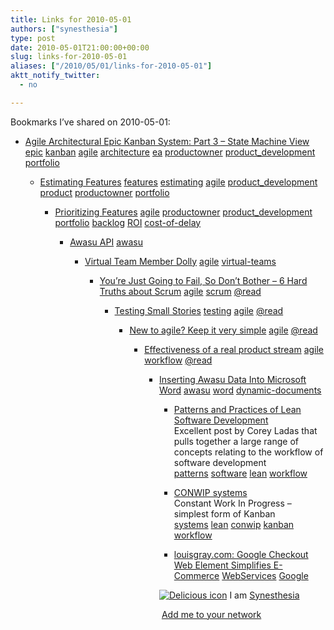 ```yaml
---
title: Links for 2010-05-01
authors: ["synesthesia"]
type: post
date: 2010-05-01T21:00:00+00:00
slug: links-for-2010-05-01 
aliases: ["/2010/05/01/links-for-2010-05-01"]
aktt_notify_twitter:
  - no

---
```

Bookmarks I&#8217;ve shared on 2010-05-01:

  * [Agile Architectural Epic Kanban System: Part 3 &ndash; State Machine View][1] 
    [epic][2] [kanban][3] [agile][4] [architecture][5] [ea][6] [productowner][7] [product_development][8] [portfolio][9] </li> 
    
      * [Estimating Features][10] 
        [features][11] [estimating][12] [agile][4] [product_development][8] [product][13] [productowner][7] [portfolio][9] </li> 
        
          * [Prioritizing Features][14] 
            [agile][4] [productowner][7] [product_development][8] [portfolio][9] [backlog][15] [ROI][16] [cost-of-delay][17] </li> 
            
              * [Awasu API][18] 
                [awasu][19] </li> 
                
                  * [Virtual Team Member Dolly][20] 
                    [agile][4] [virtual-teams][21] </li> 
                    
                      * [You&#8217;re Just Going to Fail, So Don&#8217;t Bother &#8211; 6 Hard Truths about Scrum][22] 
                        [agile][4] [scrum][23] [@read][24] </li> 
                        
                          * [Testing Small Stories][25] 
                            [testing][26] [agile][4] [@read][24] </li> 
                            
                              * [New to agile? Keep it very simple][27] 
                                [agile][4] [@read][24] </li> 
                                
                                  * [Effectiveness of a real product stream][28] 
                                    [agile][4] [workflow][29] [@read][24] </li> 
                                    
                                      * [Inserting Awasu Data Into Microsoft Word][30] 
                                        [awasu][19] [word][31] [dynamic-documents][32] </li> 
                                        
                                          * [Patterns and Practices of Lean Software Development][33]  
                                            Excellent post by Corey Ladas that pulls together a large range of concepts relating to the workflow of software development  
                                            [patterns][34] [software][35] [lean][36] [workflow][29] 
                                          * [CONWIP systems][37]  
                                            Constant Work In Progress &#8211; simplest form of Kanban  
                                            [systems][38] [lean][36] [conwip][39] [kanban][3] [workflow][29] 
                                          * [louisgray.com: Google Checkout Web Element Simplifies E-Commerce][40] 
                                            [WebServices][41] [Google][42] </li> </ul> 
                                            
                                            <p class="deliciouslink">
                                              <a href="https://del.icio.us/synesthesia" title="See all my bookmarks on del.icio.us"><img src="https://www.synesthesia.co.uk/images/deliciousicon.jpg" alt="Delicious icon" /></a>&nbsp;I am <a href="https://del.icio.us/synesthesia" title="See all my bookmarks on del.icio.us">Synesthesia</a>
                                            </p>
                                            
                                            <p class="deliciouslink">
                                              <a href="https://del.icio.us/network?add=synesthesia" title="Add me to your del.icio.us network"><img src="https://www.synesthesia.co.uk/images/add.gif" alt="" /></a>&nbsp;<a href="https://del.icio.us/network?add=synesthesia" title="Add me to your del.icio.us network">Add me to your network</a>
                                            </p>

 [1]: https://scalingsoftwareagility.wordpress.com/2010/03/23/agile-architectural-epic-kanban-system-part-3-state-machine-view
 [2]: https://delicious.com/synesthesia/epic
 [3]: https://delicious.com/synesthesia/kanban
 [4]: https://delicious.com/synesthesia/agile
 [5]: https://delicious.com/synesthesia/architecture
 [6]: https://delicious.com/synesthesia/ea
 [7]: https://delicious.com/synesthesia/productowner
 [8]: https://delicious.com/synesthesia/product_development
 [9]: https://delicious.com/synesthesia/portfolio
 [10]: https://scalingsoftwareagility.wordpress.com/2010/04/02/estimating-features
 [11]: https://delicious.com/synesthesia/features
 [12]: https://delicious.com/synesthesia/estimating
 [13]: https://delicious.com/synesthesia/product
 [14]: https://scalingsoftwareagility.wordpress.com/2010/04/08/prioritizing-features
 [15]: https://delicious.com/synesthesia/backlog
 [16]: https://delicious.com/synesthesia/ROI
 [17]: https://delicious.com/synesthesia/cost-of-delay
 [18]: https://www.awasu.com/downloads/2.4.2/api.php
 [19]: https://delicious.com/synesthesia/awasu
 [20]: https://lisacrispin.com/wordpress/2010/02/18/virtual-team-member-dolly
 [21]: https://delicious.com/synesthesia/virtual-teams
 [22]: https://blogs.myspace.com/index.cfm?fuseaction=blog.view&friendId=319545476&blogId=472222118
 [23]: https://delicious.com/synesthesia/scrum
 [24]: https://delicious.com/synesthesia/%40read
 [25]: https://lisacrispin.com/wordpress/2010/02/21/testing-small-stories
 [26]: https://delicious.com/synesthesia/testing
 [27]: https://www.agileforall.com/2009/10/06/new-to-agile-keep-it-very-simple
 [28]: https://blog.energizedwork.com/2010/03/effectiveness-case-study.html?utm_source=feedburner&utm_medium=feed&utm_campaign=Feed:+AgileInAction+(Energized+Work+Blog)&utm_content=Google+Reader
 [29]: https://delicious.com/synesthesia/workflow
 [30]: https://www.awasu.com/wiki/Inserting_Awasu_Data_Into_Microsoft_Word
 [31]: https://delicious.com/synesthesia/word
 [32]: https://delicious.com/synesthesia/dynamic-documents
 [33]: https://shapingsoftware.com/2009/06/22/patterns-and-practices-of-lean-software-development
 [34]: https://delicious.com/synesthesia/patterns
 [35]: https://delicious.com/synesthesia/software
 [36]: https://delicious.com/synesthesia/lean
 [37]: https://leansoftwareengineering.com/2009/06/28/conwip-systems
 [38]: https://delicious.com/synesthesia/systems
 [39]: https://delicious.com/synesthesia/conwip
 [40]: https://blog.louisgray.com/2010/04/google-checkout-web-element-simplifies.html?utm_source=feedburner
 [41]: https://delicious.com/synesthesia/WebServices
 [42]: https://delicious.com/synesthesia/Google